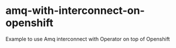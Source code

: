 # amq-with-interconnect-on-openshift
Example to use Amq interconnect with Operator on top of Openshift
